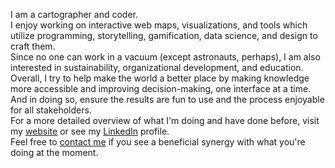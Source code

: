 I am a cartographer and coder.
<br>I enjoy working on interactive web maps, visualizations, and tools which utilize programming, storytelling, gamification, data science, and design to craft them.
<br>Since no one can work in a vacuum (except astronauts, perhaps), I am also interested in sustainability, organizational development, and education.
<br>Overall, I try to help make the world a better place by making knowledge more accessible and improving decision-making, one interface at a time. And in doing so, ensure the results are fun to use and the process enjoyable for all stakeholders.
<br>For a more detailed overview of what I'm doing and have done before, visit my <a href="https://justvalerian.com" target="_blank">website</a> or see my <a href="https://www.linkedin.com/in/valerianlange/" target="_blank">LinkedIn</a> profile.
<br>Feel free to <a href="mailto:github@justvalerian.com" target="_blank">contact me</a> if you see a beneficial synergy with what you're doing at the moment.

<!---
justvalerian/justvalerian is a ✨ special ✨ repository because its `README.md` (this file) appears on your GitHub profile.
You can click the Preview link to take a look at your changes.
--->
